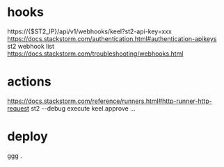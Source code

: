# hooks
https://{$ST2_IP}/api/v1/webhooks/keel?st2-api-key=xxx
https://docs.stackstorm.com/authentication.html#authentication-apikeys
st2 webhook list
https://docs.stackstorm.com/troubleshooting/webhooks.html

# actions
https://docs.stackstorm.com/reference/runners.html#http-runner-http-request
st2 --debug execute keel.approve ...

# deploy
ggg .
